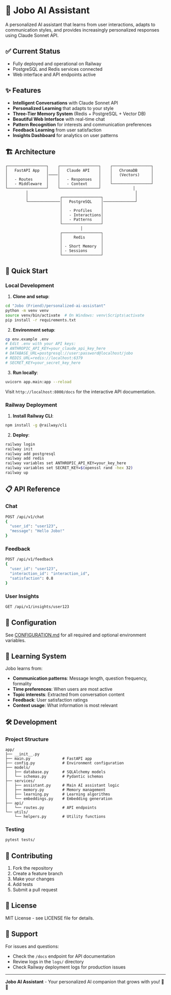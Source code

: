 # 🤖 Jobo AI Assistant

A personalized AI assistant that learns from user interactions, adapts to communication styles, and provides increasingly personalized responses using Claude Sonnet API.

## ✅ Current Status
- Fully deployed and operational on Railway
- PostgreSQL and Redis services connected
- Web interface and API endpoints active

## ✨ Features
- **Intelligent Conversations** with Claude Sonnet API
- **Personalized Learning** that adapts to your style
- **Three-Tier Memory System** (Redis + PostgreSQL + Vector DB)
- **Beautiful Web Interface** with real-time chat
- **Pattern Recognition** for interests and communication preferences
- **Feedback Learning** from user satisfaction
- **Insights Dashboard** for analytics on user patterns

## 🏗️ Architecture
```
┌─────────────────┐    ┌─────────────────┐    ┌─────────────────┐
│   FastAPI App   │    │   Claude API    │    │   ChromaDB      │
│                 │────│                 │    │   (Vectors)     │
│   - Routes      │    │   - Responses   │    │                 │
│   - Middleware  │    │   - Context     │    └─────────────────┘
└─────────────────┘    └─────────────────┘              │
         │                                               │
         │              ┌─────────────────┐              │
         └──────────────│   PostgreSQL    │──────────────┘
                        │                 │
                        │   - Profiles    │
                        │   - Interactions│
                        │   - Patterns    │
                        └─────────────────┘
                                 │
                        ┌─────────────────┐
                        │     Redis       │
                        │                 │
                        │ - Short Memory  │
                        │ - Sessions      │
                        └─────────────────┘
```

## 🚀 Quick Start

### Local Development

1. **Clone and setup**:
```bash
cd "Jobo (Friend)/personalized-ai-assistant"
python -m venv venv
source venv/bin/activate  # On Windows: venv\Scripts\activate
pip install -r requirements.txt
```

2. **Environment setup**:
```bash
cp env.example .env
# Edit .env with your API keys:
# ANTHROPIC_API_KEY=your_claude_api_key_here
# DATABASE_URL=postgresql://user:password@localhost/jobo
# REDIS_URL=redis://localhost:6379
# SECRET_KEY=your_secret_key_here
```

3. **Run locally**:
```bash
uvicorn app.main:app --reload
```

Visit `http://localhost:8000/docs` for the interactive API documentation.

### Railway Deployment

1. **Install Railway CLI**:
```bash
npm install -g @railway/cli
```

2. **Deploy**:
```bash
railway login
railway init
railway add postgresql
railway add redis
railway variables set ANTHROPIC_API_KEY=your_key_here
railway variables set SECRET_KEY=$(openssl rand -hex 32)
railway up
```

## 📋 API Reference

### Chat
```bash
POST /api/v1/chat
{
  "user_id": "user123",
  "message": "Hello Jobo!"
}
```

### Feedback
```bash
POST /api/v1/feedback
{
  "user_id": "user123",
  "interaction_id": "interaction_id",
  "satisfaction": 0.8
}
```

### User Insights
```bash
GET /api/v1/insights/user123
```

## 🧩 Configuration

See [CONFIGURATION.md](./CONFIGURATION.md) for all required and optional environment variables.

## 🧠 Learning System

Jobo learns from:
- **Communication patterns**: Message length, question frequency, formality
- **Time preferences**: When users are most active
- **Topic interests**: Extracted from conversation content
- **Feedback**: User satisfaction ratings
- **Context usage**: What information is most relevant

## 🛠️ Development

### Project Structure
```
app/
├── __init__.py
├── main.py              # FastAPI app
├── config.py            # Environment configuration
├── models/
│   ├── database.py      # SQLAlchemy models
│   └── schemas.py       # Pydantic schemas
├── services/
│   ├── assistant.py     # Main AI assistant logic
│   ├── memory.py        # Memory management
│   ├── learning.py      # Learning algorithms
│   └── embeddings.py    # Embedding generation
├── api/
│   └── routes.py        # API endpoints
└── utils/
    └── helpers.py       # Utility functions
```

### Testing
```bash
pytest tests/
```

## 🤝 Contributing

1. Fork the repository
2. Create a feature branch
3. Make your changes
4. Add tests
5. Submit a pull request

## 📄 License

MIT License - see LICENSE file for details.

## 💬 Support

For issues and questions:
- Check the `/docs` endpoint for API documentation
- Review logs in the `logs/` directory
- Check Railway deployment logs for production issues

---

**Jobo AI Assistant** - Your personalized AI companion that grows with you! 🤖✨ 